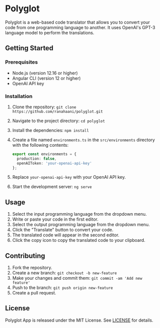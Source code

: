 # Polyglot

Polyglot is a web-based code translator that allows you to convert your code from one programming language to another. It uses OpenAI's GPT-3 language model to perform the translations.

## Getting Started

### Prerequisites

- Node.js (version 12.16 or higher)
- Angular CLI (version 12 or higher)
- OpenAI API key

### Installation

1. Clone the repository: `git clone https://github.com/ranahaani/polyglot.git`
2. Navigate to the project directory: `cd polyglot`
3. Install the dependencies: `npm install`
4. Create a file named `environments.ts` in the `src/environments` directory with the following contents:

    ```typescript
    export const environments = {
      production: false,
      openAIToken: 'your-openai-api-key'
    };
    ```

5. Replace `your-openai-api-key` with your OpenAI API key.
6. Start the development server: `ng serve`

## Usage

1. Select the input programming language from the dropdown menu.
2. Write or paste your code in the first editor.
3. Select the output programming language from the dropdown menu.
4. Click the "Translate" button to convert your code.
5. The translated code will appear in the second editor.
6. Click the copy icon to copy the translated code to your clipboard.

## Contributing

1. Fork the repository.
2. Create a new branch: `git checkout -b new-feature`
3. Make your changes and commit them: `git commit -am 'Add new feature'`
4. Push to the branch: `git push origin new-feature`
5. Create a pull request.

## License

Polyglot App is released under the MIT License. See [LICENSE](LICENSE) for details.
